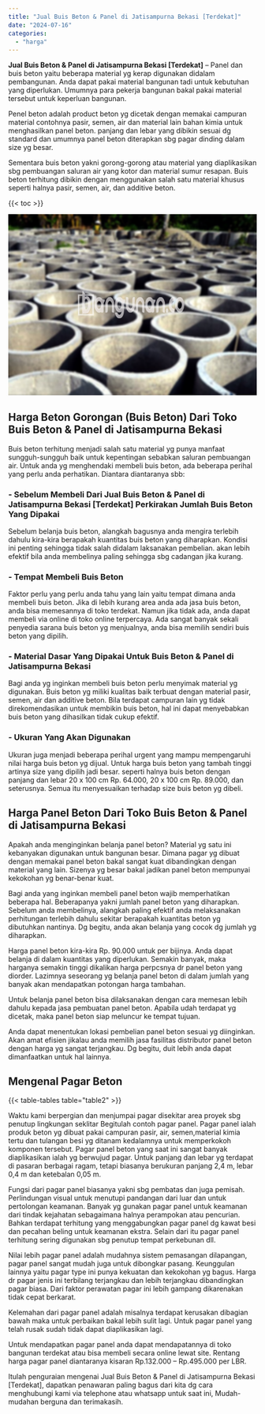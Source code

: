 ```yaml
---
title: "Jual Buis Beton & Panel di Jatisampurna Bekasi [Terdekat]"
date: "2024-07-16"
categories: 
  - "harga"
---
```


**Jual Buis Beton & Panel di Jatisampurna Bekasi \[Terdekat\]** – Panel dan buis beton yaitu beberapa material yg kerap digunakan didalam pembangunan. Anda dapat pakai material bangunan tadi untuk kebutuhan yang diperlukan. Umumnya para pekerja bangunan bakal pakai material tersebut untuk keperluan bangunan.

Penel beton adalah product beton yg dicetak dengan memakai campuran material contohnya pasir, semen, air dan material lain bahan kimia untuk menghasilkan panel beton. panjang dan lebar yang dibikin sesuai dg standard dan umumnya panel beton diterapkan sbg pagar dinding dalam size yg besar.

Sementara buis beton yakni gorong-gorong atau material yang diaplikasikan sbg pembuangan saluran air yang kotor dan material sumur resapan. Buis beton terhitung dibikin dengan menggunakan salah satu material khusus seperti halnya pasir, semen, air, dan additive beton.

{{< toc >}}

![Jual Buis Beton & Panel di Jatisampurna Bekasi [Terdekat]](/images/jual-panel-buis-beton-murah-07.png)

## Harga Beton Gorongan (Buis Beton) Dari Toko Buis Beton & Panel di Jatisampurna Bekasi

Buis beton terhitung menjadi salah satu material yg punya manfaat sungguh-sungguh baik untuk kepentingan sebabkan saluran pembuangan air. Untuk anda yg menghendaki membeli buis beton, ada beberapa perihal yang perlu anda perhatikan. Diantara diantaranya sbb:

### \- Sebelum Membeli Dari Jual Buis Beton & Panel di Jatisampurna Bekasi \[Terdekat\] Perkirakan Jumlah Buis Beton Yang Dipakai

Sebelum belanja buis beton, alangkah bagusnya anda mengira terlebih dahulu kira-kira berapakah kuantitas buis beton yang diharapkan. Kondisi ini penting sehingga tidak salah didalam laksanakan pembelian. akan lebih efektif bila anda membelinya paling sehingga sbg cadangan jika kurang.

### \- Tempat Membeli Buis Beton

Faktor perlu yang perlu anda tahu yang lain yaitu tempat dimana anda membeli buis beton. Jika di lebih kurang area anda ada jasa buis beton, anda bisa memesannya di toko terdekat. Namun jika tidak ada, anda dapat membeli via online di toko online terpercaya. Ada sangat banyak sekali penyedia sarana buis beton yg menjualnya, anda bisa memilih sendiri buis beton yang dipilih.

### \- Material Dasar Yang Dipakai Untuk Buis Beton & Panel di Jatisampurna Bekasi

Bagi anda yg inginkan membeli buis beton perlu menyimak material yg digunakan. Buis beton yg miliki kualitas baik terbuat dengan material pasir, semen, air dan additive beton. Bila terdapat campuran lain yg tidak direkomendasikan untuk membikin buis beton, hal ini dapat menyebabkan buis beton yang dihasilkan tidak cukup efektif.

### \- Ukuran Yang Akan Digunakan

Ukuran juga menjadi beberapa perihal urgent yang mampu mempengaruhi nilai harga buis beton yg dijual. Untuk harga buis beton yang tambah tinggi artinya size yang dipilih jadi besar. seperti halnya buis beton dengan panjang dan lebar 20 x 100 cm Rp. 64.000, 20 x 100 cm Rp. 89.000, dan seterusnya. Semua itu menyesuaikan terhadap size buis beton yg dibeli.

## Harga Panel Beton Dari Toko Buis Beton & Panel di Jatisampurna Bekasi

Apakah anda menginginkan belanja panel beton? Material yg satu ini kebanyakan digunakan untuk bangunan besar. Dimana pagar yg dibuat dengan memakai panel beton bakal sangat kuat dibandingkan dengan material yang lain. Sizenya yg besar bakal jadikan panel beton mempunyai kekokohan yg benar-benar kuat.

Bagi anda yang inginkan membeli panel beton wajib memperhatikan beberapa hal. Beberapanya yakni jumlah panel beton yang diharapkan. Sebelum anda membelinya, alangkah paling efektif anda melaksanakan perhitungan terlebih dahulu sekitar berapakah kuantitas beton yg dibutuhkan nantinya. Dg begitu, anda akan belanja yang cocok dg jumlah yg diharapkan.

Harga panel beton kira-kira Rp. 90.000 untuk per bijinya. Anda dapat belanja di dalam kuantitas yang diperlukan. Semakin banyak, maka harganya semakin tinggi dikalikan harga perpcsnya dr panel beton yang diorder. Lazimnya seseorang yg belanja panel beton di dalam jumlah yang banyak akan mendapatkan potongan harga tambahan.

Untuk belanja panel beton bisa dilaksanakan dengan cara memesan lebih dahulu kepada jasa pembuatan panel beton. Apabila udah terdapat yg dicetak, maka panel beton siap meluncur ke tempat tujuan.

Anda dapat menentukan lokasi pembelian panel beton sesuai yg diinginkan. Akan amat efisien jikalau anda memilih jasa fasilitas distributor panel beton dengan harga yg sangat terjangkau. Dg begitu, duit lebih anda dapat dimanfaatkan untuk hal lainnya.

## Mengenal Pagar Beton

{{< table-tables table="table2" >}}

Waktu kami berpergian dan menjumpai pagar disekitar area proyek sbg penutup lingkungan seklitar Begitulah contoh pagar panel. Pagar panel ialah produk beton yg dibuat pakai campuran pasir, air, semen,material kimia tertu dan tulangan besi yg ditanam kedalamnya untuk memperkokoh komponen tersebut. Pagar panel beton yang saat ini sangat banyak diaplikasikan ialah yg berwujud pagar. Untuk panjang dan lebar yg terdapat di pasaran berbagai ragam, tetapi biasanya berukuran panjang 2,4 m, lebar 0,4 m dan ketebalan 0,05 m.

Fungsi dari pagar panel biasanya yakni sbg pembatas dan juga pemisah. Perlindungan visual untuk menutupi pandangan dari luar dan untuk pertolongan keamanan. Banyak yg gunakan pagar panel untuk keamanan dari tindak kejahatan sebagaimana halnya perampokan atau pencurian. Bahkan terdapat terhitung yang menggabungkan pagar panel dg kawat besi dan pecahan beling untuk keamanan ekstra. Selain dari itu pagar panel terhitung sering digunakan sbg penutup tempat perkebunan dll.

Nilai lebih pagar panel adalah mudahnya sistem pemasangan dilapangan, pagar panel sangat mudah juga untuk dibongkar pasang. Keunggulan lainnya yaitu pagar type ini punya kekuatan dan kekokohan yg bagus. Harga dr pagar jenis ini terbilang terjangkau dan lebih terjangkau dibandingkan pagar biasa. Dari faktor perawatan pagar ini lebih gampang dikarenakan tidak cepat berkarat.

Kelemahan dari pagar panel adalah misalnya terdapat kerusakan dibagian bawah maka untuk perbaikan bakal lebih sulit lagi. Untuk pagar panel yang telah rusak sudah tidak dapat diaplikasikan lagi.

Untuk mendapatkan pagar panel anda dapat mendapatannya di toko bangunan terdekat atau bisa membeli secara online lewat site. Rentang harga pagar panel diantaranya kisaran Rp.132.000 – Rp.495.000 per LBR.

Itulah penguraian mengenai Jual Buis Beton & Panel di Jatisampurna Bekasi \[Terdekat\], dapatkan penawaran paling bagus dari kita dg cara menghubungi kami via telephone atau whatsapp untuk saat ini, Mudah-mudahan berguna dan terimakasih.
